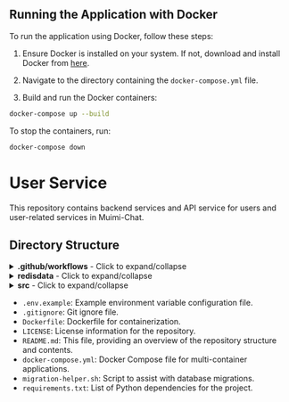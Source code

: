 ## Running the Application with Docker

To run the application using Docker, follow these steps:

1. Ensure Docker is installed on your system. If not, download and install Docker from [here](https://www.docker.com/get-started).

2. Navigate to the directory containing the `docker-compose.yml` file.

3. Build and run the Docker containers:

```bash
docker-compose up --build
```
To stop the containers, run:
```bash
docker-compose down
```

# User Service

This repository contains backend services and API service for users and user-related services in Muimi-Chat.

## Directory Structure

<details>
<summary><strong>.github/workflows</strong> - Click to expand/collapse</summary>

- `deploy-vm.yml`: GitHub Actions workflow for deploying to VM.
</details>

<details>
<summary><strong>redisdata</strong> - Click to expand/collapse</summary>

- `.gitkeep`: Placeholder to ensure the directory is tracked by git.
</details>

<details>
<summary><strong>src</strong> - Click to expand/collapse</summary>

  <details>
  <summary><strong>muimi_user_api</strong> - Click to expand/collapse</summary>
    
  - `__init__.py`: Initialization script for Muimi User API.
  - `asgi.py`: ASGI config for Muimi User API.
  - `settings.py`: Settings for Muimi User API.
  - `urls.py`: URL config for Muimi User API.
  - `wsgi.py`: WSGI config for Muimi User API.

  </details>

  <details>
  <summary><strong>static</strong> - Click to expand/collapse</summary>
    
  - `xato-net-10-million-passwords-100000.txt`: Static text file containing passwords.
    
  </details>

  <details>
  <summary><strong>userapi</strong> - Click to expand/collapse</summary>

  - **enums**: Enumerations used across the APIs.
    - `account_status.py`: Enum defining account statuses.
    - `email_token_purpose.py`: Enum defining purposes for email tokens.
    - `log_severity.py`: Enum defining log severity levels.
  - **migrations**: Database migration scripts.
    - `0001_initial.py`: Initial database migration script.
    - `0002_alter_account_hashed_password_and_more.py`: Alteration to account hashed password.
    - `0003_alter_sessiontoken_expiry_date.py`: Alteration to session token expiry date.
    - `0004_account_authenticated_account_status.py`: Adding authenticated account status.
    - `0005_sessiontoken_encrypted_country_and_more.py`: Adding encrypted country to session token.
    - `0006_alter_sessiontoken_encrypted_country.py`: Alteration to encrypted country in session token.
    - `0007_alter_sessiontoken_hashed_token.py`: Alteration to session token hashed token.
    - `0008_commonpasswords.py`: Adding common passwords.
    - `0009_emailauthenticationtoken_consumed_and_more.py`: Adding email authentication token consumption.
    - `0010_emailhistorylog.py`: Adding email history log.
    - `0011_remove_twofasecret_account_and_more.py`: Removing 2FA secret from account.
    - `0012_delete_emailauthenticationtoken.py`: Deleting email authentication token.
    - `0013_account_totp_enabled.py`: Adding TOTP enabled flag to account.
    - `__init__.py`: Initialization script for migrations.
  - **services**: Business logic services.
    - `generate_email_verification_token.py`: Service for generating email verification tokens.
    - `generate_recovery_codes.py`: Service for generating recovery codes.
    - `generate_totp_token.py`: Service for generating TOTP tokens.
    - `get_country_from_ip.py`: Service for retrieving country from IP address.
    - `request_decrypt.py`: Service for decrypting requests.
    - `request_encrypt.py`: Service for encrypting requests.
    - `send_email_with_content.py`: Service for sending emails with content.
    - `validate_cloudflare_token.py`: Service for validating Cloudflare tokens.
    - `verify_email_verification_token.py`: Service for verifying email verification tokens.
    - `verify_recovery_code.py`: Service for verifying recovery codes.
    - `verify_totp_code.py`: Service for verifying TOTP codes.
  - **utils**: Utility modules.
    - `encrypt_email.py`: Utility for encrypting email addresses.
    - `generate_email_change_confirm_url.py`: Utility for generating email change confirmation URLs.
    - `generate_password_reset_url.py`: Utility for generating password reset URLs.
    - `generate_verification_url.py`: Utility for generating verification URLs.
    - `hash_email.py`: Utility for hashing email addresses.
    - `hash_password.py`: Utility for hashing passwords.
    - `is_valid_email.py`: Utility for validating email addresses.
    - `is_valid_password.py`: Utility for validating passwords.
    - `verify_password.py`: Utility for verifying passwords.
  - `__init__.py`: Initialization script for utilities.
  - `admin.py`: Django admin configuration (if applicable).
  - `apps.py`: Django app configuration (if applicable).
  - `controllers.py`: Controllers for handling business logic.
  - `forgot_password_routers.py`: Routers for handling forgot password requests.
  - `models.py`: Database models (if applicable).
  - `routers.py`: Main router configuration.
  - `totp_routers.py`: Routers for handling TOTP operations.
  - `urls.py`: URL configuration.
  - `user_routers.py`: Routers for handling user operations.
  </details>

- `manage.py`: Django management script (if applicable).
</details>

- `.env.example`: Example environment variable configuration file.
- `.gitignore`: Git ignore file.
- `Dockerfile`: Dockerfile for containerization.
- `LICENSE`: License information for the repository.
- `README.md`: This file, providing an overview of the repository structure and contents.
- `docker-compose.yml`: Docker Compose file for multi-container applications.
- `migration-helper.sh`: Script to assist with database migrations.
- `requirements.txt`: List of Python dependencies for the project.
